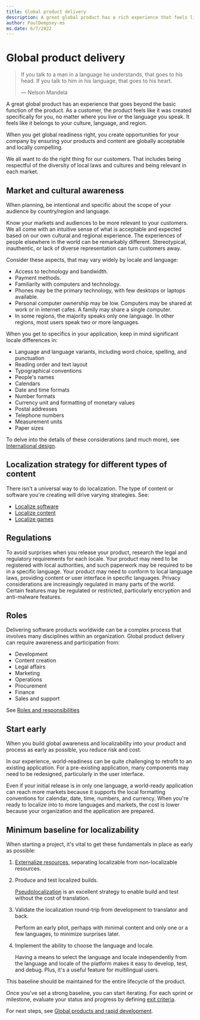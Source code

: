 ```yaml
---
title: Global product delivery
description: A great global product has a rich experience that feels like it was created specifically for you, no matter where you live or the language you speak.
author: PaulDempsey-ms
ms.date: 6/7/2022
---
```


# Global product delivery

> If you talk to a man in a language he understands, that goes to his head.
> If you talk to him in his language, that goes to his heart.
>
> &#x2014; Nelson Mandela

A great global product has an experience that goes beyond the basic function of the product.
As a customer, the product feels like it was created specifically for you, no matter where you live or the language you speak.
It feels like it belongs to your culture, language, and region.

When you get global readiness right,
you create opportunities for your company by ensuring your products and content are globally acceptable and locally compelling.

We all want to do the right thing for our customers.
That includes being respectful of the diversity of local laws and cultures
and being relevant in each market.

## Market and cultural awareness

When planning, be intentional and specific about the scope of your audience by country/region and language.

Know your markets and audiences to be more relevant to your customers.
We all come with an intuitive sense of what is acceptable and expected based on our own cultural and regional experience.
The experiences of people elsewhere in the world can be remarkably different.
Stereotypical, inauthentic, or lack of diverse representation can turn customers away.

Consider these aspects, that may vary widely by locale and language:

* Access to technology and bandwidth.
* Payment methods.
* Familiarity with computers and technology.
* Phones may be the primary technology, with few desktops or laptops available.
* Personal computer ownership may be low. Computers may be shared at work or in internet cafes. A family may share a single computer.
* In some regions, the majority speaks only one language. In other regions, most users speak two or more languages.

When you get to specifics in your application, keep in mind significant locale differences in:

* Language and language variants, including word choice, spelling, and punctuation
* Reading order and text layout
* Typographical conventions
* People's names
* Calendars
* Date and time formats
* Number formats
* Currency unit and formatting of monetary values
* Postal addresses
* Telephone numbers
* Measurement units
* Paper sizes

To delve into the details of these considerations (and much more), see [International design](international-design.md).

## Localization strategy for different types of content

There isn't a universal way to do localization.
The type of content or software you're creating will drive varying strategies.
See:

* [Localize software](../localization/localize-software.md)
* [Localize content](../localization/localize-content.md)
* [Localize games](../localization/localize-games.md)

## Regulations

To avoid surprises when you release your product, research the legal and regulatory requirements for each locale.
Your product may need to be registered with local authorities, and such paperwork may be required to be in a specific language.
Your product may need to conform to local language laws, providing content or user interface in specific languages.
Privacy considerations are increasingly regulated in many parts of the world.
Certain features may be regulated or restricted, particularly encryption and anti-malware features.

## Roles

Delivering software products worldwide can be a complex process that involves many disciplines within an organization.
Global product delivery can require awareness and participation from:

* Development
* Content creation
* Legal affairs
* Marketing
* Operations
* Procurement
* Finance
* Sales and support

See [Roles and responsibilities](roles-and-responsibilities.md)

## Start early

When you build global awareness and localizability into your product and process as early as possible, you reduce risk and cost.

In our experience, world-readiness can be quite challenging to retrofit to an existing application.
For a pre-existing application, many components may need to be redesigned, particularly in the user interface.

Even if your initial release is in only one language, a world-ready application can reach more markets because it supports the local formatting conventions for calendar, date, time, numbers, and currency.
When you're ready to localize into to more languages and markets, the cost is lower because your organization and the application are prepared.

## <a name="baseline"></a>Minimum baseline for localizability

When starting a project, it's vital to get these fundamentals in place as early as possible:

1. [Externalize resources](../localizability/isolate-localizable-resources.md), separating localizable from non-localizable resources.

2. Produce and test localized builds.

   [Pseudolocalization](pseudolocalization.md) is an excellent strategy to enable build and test without the cost of translation.

3. Validate the localization round-trip from development to translator and back.

   Perform an early pilot, perhaps with minimal content and only one or a few languages, to minimize surprises later.

4. Implement the ability to choose the language and locale.

   Having a means to select the language and locale independently from the language and locale of the platform makes it easy to develop, test, and debug.
   Plus, it's a useful feature for multilingual users.

This baseline should be maintained for the entire lifecycle of the product.

Once you've set a strong baseline, you can start iterating.
For each sprint or milestone, evaluate your status and progress by defining [exit criteria](exit-criteria.md).

For next steps, see [Global products and rapid development](rapid-development.md).
